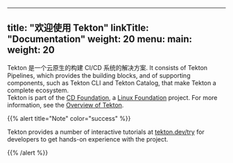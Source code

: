
---
title: "欢迎使用 Tekton"
linkTitle: "Documentation"
weight: 20
menu:
main:
weight: 20
---

Tekton 是一个云原生的构建 CI/CD 系统的解决方案. It consists of Tekton Pipelines, which provides
the building blocks, and of supporting components, such as Tekton CLI and Tekton Catalog, that make Tekton a complete ecosystem.  
Tekton is part of the [CD Foundation](https://cd.foundation/), a [Linux Foundation](https://www.linuxfoundation.org/projects/) project. For more information, see the [Overview of Tekton](/docs/overview).

{{% alert title="Note" color="success" %}}

Tekton provides a number of interactive tutorials at [tekton.dev/try](/try)
for developers to get hands-on experience with the project.

{{% /alert %}}
